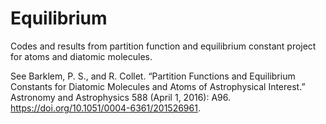 # Equilibrium
Codes and results from partition function and equilibrium constant project for atoms and diatomic molecules.

See Barklem, P. S., and R. Collet. “Partition Functions and Equilibrium Constants for Diatomic Molecules and Atoms of Astrophysical Interest.” Astronomy and Astrophysics 588 (April 1, 2016): A96. https://doi.org/10.1051/0004-6361/201526961.
